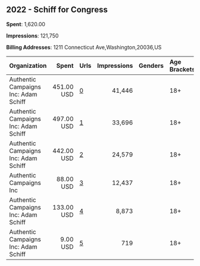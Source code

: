 ## 2022 - Schiff for Congress 
**Spent**: 1,620.00

**Impressions**: 121,750

**Billing Addresses**: 1211 Connecticut Ave,Washington,20036,US

|Organization|Spent|Urls|Impressions|Genders|Age Brackets|Country Codes|
|:---|---:|:---|---:|:---|:---|:---|
|Authentic Campaigns Inc: Adam Schiff|451.00 USD|[0](https://www.snap.com/political-ads/asset/ff9c702157b94a87b5ef02c7c5a8352e18e2d6ca2e97c3299bd4c7356d7d0ff6?mediaType=mp4)|41,446||18+|united states|
|Authentic Campaigns Inc: Adam Schiff|497.00 USD|[1](https://www.snap.com/political-ads/asset/602bccf2e4d0559bf136b43b54f6405e34dc6461667accb0985260d604a46f94?mediaType=mp4)|33,696||18+|united states|
|Authentic Campaigns Inc: Adam Schiff|442.00 USD|[2](https://www.snap.com/political-ads/asset/c8d78cb9f82abc6e80933d5b46060d23616bf1f50d609fdb10fd2a83196619f5?mediaType=mp4)|24,579||18+|united states|
|Authentic Campaigns Inc|88.00 USD|[3](https://www.snap.com/political-ads/asset/c3eb63bde6d246155b57b700ec382148287acdad916077062b79c09e6a9f10ec?mediaType=mp4)|12,437||18+|united states|
|Authentic Campaigns Inc: Adam Schiff|133.00 USD|[4](https://www.snap.com/political-ads/asset/62396546370757d988cf389bada90a4996244fcaf4ca482b8227b49c7e57adca?mediaType=mp4)|8,873||18+|united states|
|Authentic Campaigns Inc: Adam Schiff|9.00 USD|[5](https://www.snap.com/political-ads/asset/300571c415d1809452e8adc7f9f3568c3162e6546415c83e9c331d0bb9e5e9b7?mediaType=mp4)|719||18+|united states|
